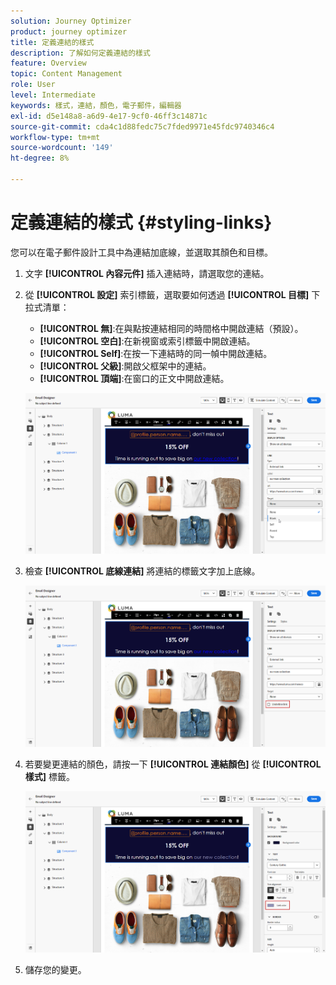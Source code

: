 ```yaml
---
solution: Journey Optimizer
product: journey optimizer
title: 定義連結的樣式
description: 了解如何定義連結的樣式
feature: Overview
topic: Content Management
role: User
level: Intermediate
keywords: 樣式，連結，顏色，電子郵件，編輯器
exl-id: d5e148a8-a6d9-4e17-9cf0-46ff3c14871c
source-git-commit: cda4c1d88fedc75c7fded9971e45fdc9740346c4
workflow-type: tm+mt
source-wordcount: '149'
ht-degree: 8%

---
```


# 定義連結的樣式 {#styling-links}

您可以在電子郵件設計工具中為連結加底線，並選取其顏色和目標。

1. 文字 **[!UICONTROL 內容元件]** 插入連結時，請選取您的連結。

1. 從 **[!UICONTROL 設定]** 索引標籤，選取要如何透過 **[!UICONTROL 目標]** 下拉式清單：

   * **[!UICONTROL 無]**:在與點按連結相同的時間格中開啟連結（預設）。
   * **[!UICONTROL 空白]**:在新視窗或索引標籤中開啟連結。
   * **[!UICONTROL Self]**:在按一下連結時的同一幀中開啟連結。
   * **[!UICONTROL 父級]**:開啟父框架中的連結。
   * **[!UICONTROL 頂端]**:在窗口的正文中開啟連結。

   ![](assets/link_2.png)

1. 檢查 **[!UICONTROL 底線連結]** 將連結的標籤文字加上底線。

   ![](assets/link_1.png)

1. 若要變更連結的顏色，請按一下 **[!UICONTROL 連結顏色]** 從 **[!UICONTROL 樣式]** 標籤。

   ![](assets/link_3.png)

1. 儲存您的變更。
